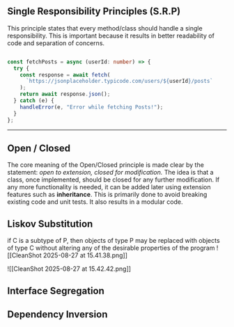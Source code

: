 ## Single Responsibility Principles (S.R.P)
This principle states that every method/class should handle a single responsibility. This is important because it results in better readability of code and separation of concerns.
```typescript title:single-responsability.ts

const fetchPosts = async (userId: number) => {
  try {
    const response = await fetch(
      `https://jsonplaceholder.typicode.com/users/${userId}/posts`
    );
    return await response.json();
  } catch (e) {
    handleError(e, "Error while fetching Posts!");
  }
};
```
---
## Open / Closed

The core meaning of the Open/Closed principle is made clear by the statement: 
*open to extension, closed for modification.*
The idea is that a class, once implemented, should be closed for any further modification. If any more functionality is needed, it can be added later using extension features such as **inheritance**. This is primarily done to avoid breaking existing code and unit tests. It also results in a modular code.

## Liskov Substitution 
if C is a subtype of P, then objects of type P may be replaced with objects of type C without altering any of the desirable properties of the program
![[CleanShot 2025-08-27 at 15.41.38.png]]

![[CleanShot 2025-08-27 at 15.42.42.png]]
## Interface Segregation

## Dependency Inversion
